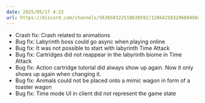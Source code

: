 ```yaml
---
date: 2025/05/17 4:22
url: https://discord.com/channels/563650322518638592/1286425832968949840/1373017906488807565
---
```

- Crash fix: Crash related to animations
- Bug fix: Labyrinth boss could go async when playing online
- Bug fix: It was not possible to start with labyrinth Time Attack
- Bug fix: Cartridges did not reappear in the labyrinth biome in Time Attack
- Bug fix: Action cartridge tutorial did always show up again. Now it only shows up again when changing it.
- Bug fix: Animals could not be placed onto a mimic wagon in form of a toaster wagon
- Bug fix: Time mode UI in client did not represent the game state